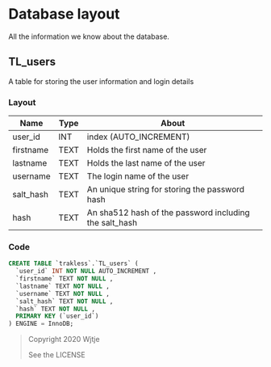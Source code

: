 # Database layout

All the information we know about the database.

## TL_users

A table for storing the user information and login details

### Layout

| Name      | Type | About                                                  |
| --------- | ---- | ------------------------------------------------------ |
| user_id   | INT  | index (AUTO_INCREMENT)                                 |
| firstname | TEXT | Holds the first name of the user                       |
| lastname  | TEXT | Holds the last name of the user                        |
| username  | TEXT | The login name of the user                             |
| salt_hash | TEXT | An unique string for storing the password hash         |
| hash      | TEXT | An sha512 hash of the password including the salt_hash |

### Code

```sql
CREATE TABLE `trakless`.`TL_users` (
  `user_id` INT NOT NULL AUTO_INCREMENT ,
  `firstname` TEXT NOT NULL ,
  `lastname` TEXT NOT NULL ,
  `username` TEXT NOT NULL ,
  `salt_hash` TEXT NOT NULL ,
  `hash` TEXT NOT NULL ,
  PRIMARY KEY (`user_id`)
) ENGINE = InnoDB;
```



>  Copyright 2020 Wjtje
>
>  See the LICENSE

